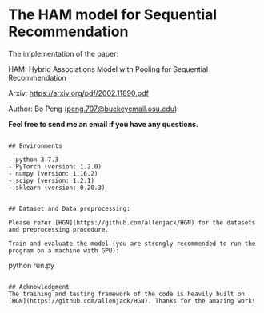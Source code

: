 # The HAM model for Sequential Recommendation
The implementation of the paper:

HAM: Hybrid Associations Model with Pooling for Sequential Recommendation

Arxiv: https://arxiv.org/pdf/2002.11890.pdf

Author: Bo Peng (peng.707@buckeyemail.osu.edu)

**Feel free to send me an email if you have any questions.**

```

## Environments

- python 3.7.3
- PyTorch (version: 1.2.0)
- numpy (version: 1.16.2)
- scipy (version: 1.2.1)
- sklearn (version: 0.20.3)


## Dataset and Data preprocessing:

Please refer [HGN](https://github.com/allenjack/HGN) for the datasets and preprocessing procedure.

Train and evaluate the model (you are strongly recommended to run the program on a machine with GPU):

```
python run.py
```

## Acknowledgment
The training and testing framework of the code is heavily built on [HGN](https://github.com/allenjack/HGN). Thanks for the amazing work!

